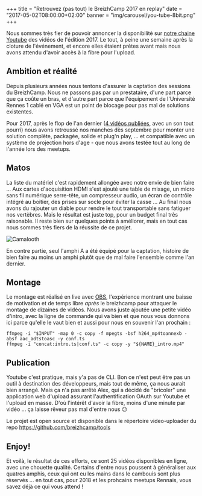 +++
title = "Retrouvez (pas tout) le BreizhCamp 2017 en replay"
date = "2017-05-02T08:00:00+02:00"
banner = "img/carousel/you-tube-8bit.png"
+++

Nous sommes très fier de pouvoir annoncer la disponibilité sur [notre chaine Youtube](https://www.youtube.com/playlist?list=PLv7xGPH0RMUQoCtdnj4T-Hou9IbbQ0nm7) des vidéos de l'édition 2017.
Le tout, à peine une semaine après la cloture de l'événement, et encore elles étaient prètes avant mais nous avons attendu d'avoir accès à la fibre
pour l'upload.

## Ambition et réalité
Depuis plusieurs années nous tentons d'assurer la captation des sessions du BreizhCamp. Nous ne passons pas par un prestataire, d'une part parce
que ça coûte un bras, et d'autre part parce que l'équipement de l'Université Rennes 1 cablé en VGA est un point de blocage pour pas mal de 
solutions existentes.

Pour 2017, après le flop de l'an dernier ([4 vidéos publiées](https://www.youtube.com/playlist?list=PLv7xGPH0RMURrPkyw02XYu2_yTZXw2ia3), avec un son tout pourri) nous avons retroussé nos manches dès septembre pour monter une
solution complète, packagée, solide et plug'n play, ... et compatible avec un système de projection hors d'age - que nous avons testée tout au long de l'année lors des meetups.

## Matos
La liste du matériel c'est rapidement allongée avec notre envie de bien faire ...
Aux cartes d'acquisition HDMI s'est ajouté une table de mixage, un micro sans fil numérique serre-tête, un compresseur audio, un écran de contrôle intégré au boitier, 
des prises sur socle pour éviter la casse ... Au final nous avons du rajouter un diable pour rendre le tout transportable sans fatiguer nos vertèbres.
Mais le résultat est juste top, pour un budget final très raisonable. Il reste bien sur quelques points à améliorer, mais en tout cas nous sommes
très fiers de la réussite de ce projet.

![Camalooth](/img/blog/2017-05-02/camalooth.jpg)

En contre partie, seul l'amphi A a été équipé pour la captation, histoire de bien faire au moins un amphi plutôt que de mal faire l'ensemble comme l'an dernier.

## Montage
Le montage est réalisé en live avec [OBS](https://obsproject.com/), l'expérience montrant une baisse de motivation et de temps libre _après_ le breizhcamp pour attaquer le montage
de dizaines de vidéos. Nous avons juste ajoutée une petite vidéo d'intro, avec la ligne de commande qui va bien et que nous vous donnons ici parce
qu'elle le vaut bien et aussi pour nous en souvenir l'an prochain :

```
ffmpeg -i "$INPUT" -map 0 -c copy -f mpegts -bsf h264_mp4toannexb -absf aac_adtstoasc -y conf.ts
ffmpeg -i "concat:intro.ts|conf.ts" -c copy -y "${NAME}_intro.mp4"
```

## Publication
Youtube c'est pratique, mais y'a pas de CLI. Bon ce n'est peut être pas un outil à destination des développeurs, mais tout de même, 
ça nous aurait bien arrangé. Mais ça n'a pas arrêté Alex, qui a décidé de "bricoler" une application web d'upload assurant l'authentification
OAuth sur Youtube et l'upload en masse. D'où l'intérêt d'avoir la fibre, moins d'une minute par vidéo ... ça laisse rêveur pas mal d'entre nous 😕

Le projet est open source et disponible dans le répertoire video-uploader du repo https://github.com/breizhcamp/tools

## Enjoy!
Et voilà, le résultat de ces efforts, ce sont 25 vidéos disponibles en ligne, avec une chouette qualité. Certains d'entre nous poussent 
à généraliser aux quatres amphis, ceux qui ont eu les mains dans le cambouis sont plus réservés ... en tout cas, pour 2018 et les prohcains
meetups Rennais, vous savez déjà ce qui vous attend !



